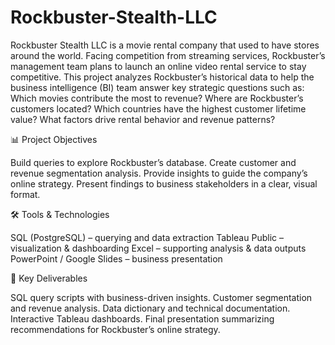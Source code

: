 # Rockbuster-Stealth-LLC
Rockbuster Stealth LLC is a movie rental company that used to have stores around the world. Facing competition from streaming services, Rockbuster’s management team plans to launch an online video rental service to stay competitive.
This project analyzes Rockbuster’s historical data to help the business intelligence (BI) team answer key strategic questions such as:
Which movies contribute the most to revenue?
Where are Rockbuster’s customers located?
Which countries have the highest customer lifetime value?
What factors drive rental behavior and revenue patterns?

📊 Project Objectives

Build queries to explore Rockbuster’s database.
Create customer and revenue segmentation analysis.
Provide insights to guide the company’s online strategy.
Present findings to business stakeholders in a clear, visual format.

🛠️ Tools & Technologies

SQL (PostgreSQL) – querying and data extraction
Tableau Public – visualization & dashboarding
Excel – supporting analysis & data outputs
PowerPoint / Google Slides – business presentation

🚀 Key Deliverables

SQL query scripts with business-driven insights.
Customer segmentation and revenue analysis.
Data dictionary and technical documentation.
Interactive Tableau dashboards.
Final presentation summarizing recommendations for Rockbuster’s online strategy.

